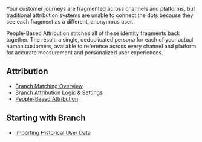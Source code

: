 Your customer journeys are fragmented across channels and platforms, but traditional attribution systems are unable to connect the dots because they see each fragment as a different, anonymous user.

People-Based Attribution stitches all of these identity fragments back together. The result: a single, deduplicated persona for each of your actual human customers, available to reference across every channel and platform for accurate measurement and personalized user experiences.

## Attribution
- [Branch Matching Overview](/resources/matching/)
- [Branch Attribution Logic & Settings](/resources/branch-attribution-logic-and-settings/)
- [People-Based Attribution](/dashboard/people-based-attribution/)
## Starting with Branch
- [Importing Historical User Data](/dashboard/importing-historical-user-data/)
